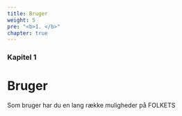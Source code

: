 ```yaml
---
title: Bruger
weight: 5
pre: "<b>1. </b>"
chapter: true
---
```


### Kapitel 1

# Bruger

Som bruger har du en lang række muligheder på FOLKETS
